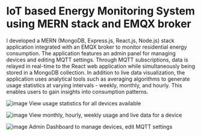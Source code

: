# IoT based Energy Monitoring System using MERN stack and EMQX broker
I developed a MERN (MongoDB, Express.js, React.js, Node.js) stack application integrated with an EMQX broker to monitor residential energy consumption.
The application features an admin panel for managing devices and editing MQTT settings. Through MQTT subscriptions, data is relayed in real-time to the React web application while simultaneously being stored in a MongoDB collection.
In addition to live data visualization, the application uses analytical tools such as averaging algorithms to generate usage statistics at varying intervals - weekly, monthly, and hourly. This enables users to gain insights into consumption patterns.


![image](https://github.com/dasarathg68/energy-monitoring/assets/31665486/b73fab50-c375-4779-94c5-768861751bc8)
View usage statistics for all devices available

![image](https://github.com/dasarathg68/energy-monitoring/assets/31665486/71e56424-dbf0-43ed-8314-5408ded95267)
View monthly, hourly, weekly usage and live data for a device


![image](https://github.com/dasarathg68/energy-monitoring/assets/31665486/a3781ce7-a99b-472d-bdd2-c70f5e12aa12)
Admin Dashboard to manage devices, edit MQTT settings
